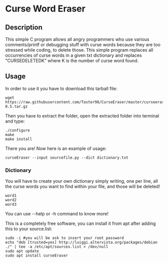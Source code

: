 # Curse Word Eraser

## Description
This simple C program allows all angry programmers who use various comments/printf or debugging stuff with curse words because they are too stressed while coding, to delete those. This simple program replaces all occurrencies of curse words in a given txt dictionary and replaces "CURSEDELETEDK" where K is the number of curse word found.

## Usage
In order to use it you have to download this tarball file:
~~~
wget https://raw.githubusercontent.com/Taster98/CurseEraser/master/curseeraser-0.5.tar.gz
~~~

Then you have to extract the folder, open the extracted folder into terminal and type:

```
./configure
make
make install
```
There you are! Now here is an example of usage:
~~~
curseEraser --input sourcefile.py --dict dictionary.txt
~~~

### Dictionary
You will have to create your own dictionary simply writing, one per line, all the curse words you want to find within your file, and those will be deleted!
~~~
word1
word2
word3
~~~

You can use --help or -h command to know more!

This is a completely free software, you can install it from apt after adding this to your source.list:

~~~
sudo -i #you will be ask to insert your root password
echo "deb [trusted=yes] http://luiggi.altervista.org/packages/debian ./" | tee -a /etc/apt/sources.list > /dev/null
sudo apt update
sudo apt install curseEraser
~~~
